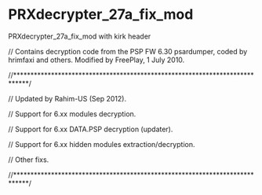 # PRXdecrypter_27a_fix_mod
PRXdecrypter_27a_fix_mod with kirk header


// Contains decryption code from the PSP FW 6.30 psardumper, coded by hrimfaxi and others. Modified by FreePlay, 1 July 2010.

//****************************************************************************/

// Updated by Rahim-US (Sep 2012).

// Support for 6.xx modules decryption.

// Support for 6.xx DATA.PSP decryption (updater).

// Support for 6.xx hidden modules extraction/decryption.

// Other fixs.

//****************************************************************************/
